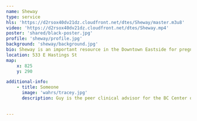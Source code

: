 ```yaml
---
name: Sheway
type: service
hls: 'https://d2rsox40dv21dz.cloudfront.net/dtes/Sheway/master.m3u8'
video: 'https://d2rsox40dv21dz.cloudfront.net/dtes/Sheway.mp4'
poster: 'shared/black-poster.jpg'
profile: 'sheway/profile.jpg'
background: 'sheway/background.jpg'
bio: Sheway is an important resource in the Downtown Eastside for pregnant women and new moms who are struggling with substance use. Clients can access medical care, counselling, baby care, parenting support, First Nations support services, community referrals and advocacy.
location: 533 E Hastings St
map:
    x: 825
    y: 290

additional-info: 
    - title: Someone
      image: 'wahrs/tracey.jpg'
      description: Guy is the peer clinical advisor for the BC Center on Substance Use, as well as the Overdose Emergency Response and Regional Addiction Program at Vancouver Coastal Health. He is an advocate for harm reduction, and shares his lived experiences with substance use as a reference for positive change.
    

---
```

